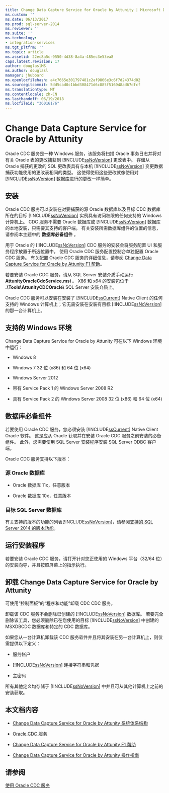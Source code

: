 ```yaml
---
title: Change Data Capture Service for Oracle by Attunity | Microsoft Docs
ms.custom: ''
ms.date: 06/13/2017
ms.prod: sql-server-2014
ms.reviewer: ''
ms.suite: ''
ms.technology:
- integration-services
ms.tgt_pltfrm: ''
ms.topic: article
ms.assetid: 22ec8a5c-9550-4d38-8a4a-485ec3e53ea8
caps.latest.revision: 17
author: douglaslMS
ms.author: douglasl
manager: jhubbard
ms.openlocfilehash: a4c7665e301797481c2af9866e3c6f7d24374d02
ms.sourcegitcommit: 5dd5cad0c1bbd308471d6c885f516948ad67dfcf
ms.translationtype: MT
ms.contentlocale: zh-CN
ms.lasthandoff: 06/19/2018
ms.locfileid: "36016176"
---
```

# <a name="change-data-capture-service-for-oracle-by-attunity"></a>Change Data Capture Service for Oracle by Attunity
  Oracle CDC 服务是一种 Windows 服务，该服务将扫描 Oracle 事务日志并将对有关 Oracle 表的更改捕获到 [!INCLUDE[ssNoVersion](../../includes/ssnoversion-md.md)] 更改表中。 存储从 Oracle 捕获的更改的 SQL 更改表具有与本机 [!INCLUDE[ssNoVersion](../../includes/ssnoversion-md.md)] 变更数据捕获功能使用的更改表相同的类型。 这使得使用这些更改就像使用对 [!INCLUDE[ssNoVersion](../../includes/ssnoversion-md.md)] 数据库进行的更改一样简单。  
  
## <a name="installation"></a>安装  
 Oracle CDC 服务可以安装在对要捕获的源 Oracle 数据库以及目标 CDC 数据库所在的目标 [!INCLUDE[ssNoVersion](../../includes/ssnoversion-md.md)] 实例具有访问权限的任何支持的 Windows 计算机上。 CDC 服务不需要 Oracle 数据库或 [!INCLUDE[ssNoVersion](../../includes/ssnoversion-md.md)] 数据库的本地安装，只需要其支持的客户端。 有关安装所需数据库组件的位置的信息，请参阅本主题中的 **数据库必备组件** 。  
  
 用于 Oracle 的 [!INCLUDE[ssNoVersion](../../includes/ssnoversion-md.md)] CDC 服务的安装会将服务配置 UI 和服务程序放置于所选位置中。 使用 Oracle CDC 服务配置控制台单独配置 Oracle CDC 服务。 有关配置 Oracle CDC 服务的详细信息，请参阅 [Change Data Capture Service for Oracle by Attunity F1 帮助](change-data-capture-service-for-oracle-by-attunity-f1-help.md)。  
  
 若要安装 Oracle CDC 服务，请从 SQL Server 安装介质手动运行 **AttunityOracleCdcService.msi** 。 X86 和 x64 的安装包位于 **.\Tools\AttunityCDCOracle\\**  SQL Server 安装介质上。  
  
 Oracle CDC 服务可以安装在安装了 [!INCLUDE[ssCurrent](../../includes/sscurrent-md.md)] Native Client 的任何支持的 Windows 计算机上；它无需安装在安装有目标 [!INCLUDE[ssNoVersion](../../includes/ssnoversion-md.md)] 的那一台计算机上。  
  
## <a name="supported-windows-environments"></a>支持的 Windows 环境  
 Change Data Capture Service for Oracle by Attunity 可在以下 Windows 环境中运行：  
  
-   Windows 8  
  
-   Windows 7 32 位 (x86) 和 64 位 (x64)  
  
-   Windows Server 2012  
  
-   带有 Service Pack 1 的 Windows Server 2008 R2  
  
-   具有 Service Pack 2 的 Windows Server 2008 32 位 (x86) 和 64 位 (x64)  
  
## <a name="database-prerequisites"></a>数据库必备组件  
 若要使用 Oracle CDC 服务，您必须安装 [!INCLUDE[ssCurrent](../../includes/sscurrent-md.md)] Native Client Oracle 软件。 这是应从 Oracle 获取并在安装 Oracle CDC 服务之前安装的必备组件。 此外，您需要使用 SQL Server 安装程序安装 SQL Server ODBC 客户端。  
  
 Oracle CDC 服务支持以下版本：  
  
### <a name="source-oracle-database"></a>源 Oracle 数据库  
  
-   Oracle 数据库 11x，任意版本  
  
-   Oracle 数据库 10x，任意版本  
  
### <a name="target-sql-server-database"></a>目标 SQL Server 数据库  
 有关支持的版本的功能的列表[!INCLUDE[ssNoVersion](../../includes/ssnoversion-md.md)]，请参阅[支持的 SQL Server 2014 的版本功能](../../getting-started/features-supported-by-the-editions-of-sql-server-2014.md)。  
  
## <a name="running-the-installation-program"></a>运行安装程序  
 若要安装 Oracle CDC 服务，请打开针对您正使用的 Windows 平台（32/64 位）的安装向导，并且按照屏幕上的指示执行。  
  
## <a name="uninstalling-change-data-capture-service-for-oracle-by-attunity"></a>卸载 Change Data Capture Service for Oracle by Attunity  
 可使用“控制面板”的“程序和功能”卸载 CDC CDC 服务。  
  
 卸载该 CDC 服务不会删除已创建的 [!INCLUDE[ssNoVersion](../../includes/ssnoversion-md.md)] 数据库。 若要完全删除该工具，您必须删除已在您使用的目标 [!INCLUDE[ssNoVersion](../../includes/ssnoversion-md.md)] 中创建的 MSXDBCDC 数据库和特定的 CDC 数据库。  
  
 如果您从一台计算机卸载该 CDC 服务软件并且将其安装在另一台计算机上，则仅需提供以下定义：  
  
-   服务帐户  
  
-   [!INCLUDE[ssNoVersion](../../includes/ssnoversion-md.md)] 连接字符串和凭据  
  
-   主密码  
  
 所有其他定义均存储于 [!INCLUDE[ssNoVersion](../../includes/ssnoversion-md.md)] 中并且可从其他计算机上之前的安装获取。  
  
## <a name="in-this-documentation"></a>本文档内容  
  
-   [Change Data Capture Service for Oracle by Attunity 系统体系结构](change-data-capture-service-for-oracle-by-attunity-system-architecture.md)  
  
-   [Oracle CDC 服务](the-oracle-cdc-service.md)  
  
-   [Change Data Capture Service for Oracle by Attunity F1 帮助](change-data-capture-service-for-oracle-by-attunity-f1-help.md)  
  
-   [Change Data Capture Service for Oracle by Attunity 操作指南](change-data-capture-service-for-oracle-by-attunity-how-to-guide.md)  
  
## <a name="see-also"></a>请参阅  
 [使用 Oracle CDC 服务](working-with-the-oracle-cdc-service.md)  
  
  
